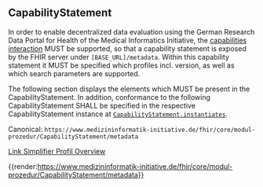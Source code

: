## CapabilityStatement

In order to enable decentralized data evaluation using the German Research Data Portal for Health of the Medical Informatics Initiative, the [capabilities interaction](https://www.hl7.org/fhir/http.html#capabilities) MUST be supported, so that a capability statement is exposed by the FHIR server under ``[BASE_URL]/metadata``. Within this capability statement it MUST be specified which profiles incl. version, as well as which search parameters are supported.

The following section displays the elements which MUST be present in the CapabilityStatement. In addition, conformance to the following CapabilityStatement SHALL be specified in the respective CapabilityStatement instance at [``CapabilityStatement.instantiates``](https://www.hl7.org/fhir/capabilitystatement-definitions.html#CapabilityStatement.instantiates).

Canonical: ```https://www.medizininformatik-initiative.de/fhir/core/modul-prozedur/CapabilityStatement/metadata```

[Link Simplifier Profil Overview](https://simplifier.net/resolve?canonical=https://www.medizininformatik-initiative.de/fhir/core/modul-prozedur/CapabilityStatement/metadata&fhirVersion=R4&scope=de.medizininformatikinitiative.kerndatensatz.person@2.0.0-alpha4)

{{render:https://www.medizininformatik-initiative.de/fhir/core/modul-prozedur/CapabilityStatement/metadata}}